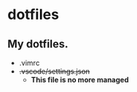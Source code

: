 # dotfiles

## My dotfiles.

- .vimrc
- ~~.vscode/settings.json~~
  - **This file is no more managed**
